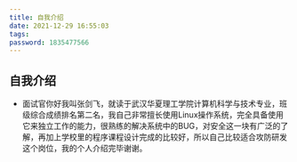 ```yaml
---
title: 自我介绍
date: 2021-12-29 16:55:03
tags:
password: 1835477566
---
```

## 自我介绍
- 面试官你好我叫张剑飞，就读于武汉华夏理工学院计算机科学与技术专业，班级综合成绩排名第二名，我自己非常擅长使用Linux操作系统，完全具备使用它来独立工作的能力，很熟练的解决系统中的BUG，对安全这一块有广泛的了解，再加上学校里的程序课程设计完成的比较好，所以自己比较适合攻防研发这个岗位，我的个人介绍完毕谢谢。
